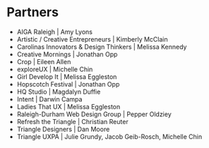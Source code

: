 # Partners

* AIGA Raleigh | Amy Lyons
* Artistic / Creative Entrepreneurs | Kimberly McClain
* Carolinas Innovators & Design Thinkers | Melissa Kennedy
* Creative Mornings | Jonathan Opp
* Crop | Eileen Allen
* exploreUX | Michelle Chin
* Girl Develop It | Melissa Eggleston
* Hopscotch Festival | Jonathan Opp
* HQ Studio | Magdalyn Duffie
* Intent | Darwin Campa
* Ladies That UX | Melissa Eggleston
* Raleigh-Durham Web Design Group | Pepper Oldziey
* Refresh the Triangle | Christian Reuter
* Triangle Designers | Dan Moore
* Triangle UXPA | Julie Grundy, Jacob Geib-Rosch, Michelle Chin
